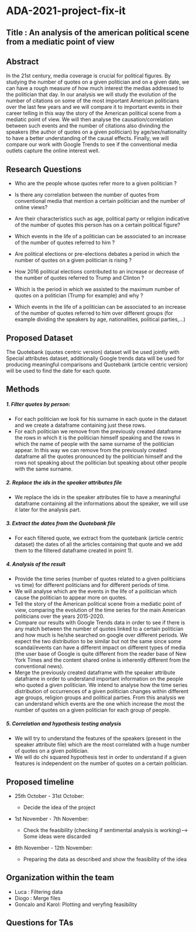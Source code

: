 # ADA-2021-project-fix-it

## Title : An analysis of the american political scene from a mediatic point of view 

## Abstract

In the 21st century, media coverage is crucial for political figures.
By studying the number of quotes on a given politician and on a given date, we can have a rough measure of how much interest the medias addressed to the politician that day. In our analysis we will study the evolution of the number of citations on some of the most important American politicians over the last few years and we will compare it to important events in their career telling in this way the story of the American political scene from a mediatic point of view. We will then analyse the causation/correlation between such events and the number of citations also divinding the speakers (the author of quotes on a given politician) by age/sex/nationality to have a better understanding of the causal effects. Finally, we will compare our work with Google Trends to see if the conventional media outlets capture the online interest well.

## Research Questions

- Who are the people whose quotes refer more to a given politician ?

- Is there any correlation between the number of quotes from conventional media that mention a certain politician and the number of online views?

- Are their characteristics such as age, political party or religion indicative of the number of quotes this person has on a certain political figure?

- Which events in the life of a politician can be associated to an increase of the number of quotes referred to him ? 

- Are political elections or pre-elections debates a period in which the number of quotes on a given politician is rising ?

- How 2016 political elections contributed to an increase or decrease of the number of quotes referred to Trump and Clinton ?

- Which is the period in which we assisted to the maximum number of quotes on a politician (Trump for example) and why ?

- Which events in the life of a politician can be associated to an increase of the number of quotes referred to him over different groups (for example dividing the speakers by age, nationalities, political parties,...)

## Proposed Dataset

The Quotebank (quotes centric version) dataset will be used jointly with Special attributes dataset, additionally Google trends data will be used for producing meaningful comparisons and Quotebank (article centric version) will be used to find the date for each quote.

## Methods

##### 1. Filter quotes by person:
  * For each politician we look for his surname in each quote in the dataset and we create a dataframe containing just these rows.
  * For each politician we remove from the previously created dataframe the rows in which it is the politician himself speaking and the rows in which the name of people with the same surname of the politician appear. In this way we can remove from the previously created dataframe all the quotes pronounced by the politician himself and the rows not speaking about the politician but speaking about other people with the same surname.
  
##### 2. Replace the ids in the speaker attributes file
* We replace the ids in the speaker attributes file to have a meaningful dataframe containing all the informations about the speaker, we will use it later for the analysis part.

##### 3. Extract the dates from the Quotebank file
* For each filtered quote, we extract from the quotebank (article centric dataset) the dates of all the articles containing that quote and we add them to the filtered dataframe created in point 1).

##### 4. Analysis of the result
  - Provide the time series (number of quotes related to a given politicians vs time) for different politicians and for different periods of time.
  - We will analyse which are the events in the life of a politician which cause the politician to appear more on quotes.
  - Tell the story of the American political scene from a mediatic point of view, comparing the evolution of the time series for the main American politicians over the years 2015-2020.
  - Compare our results with Google Trends data in order to see if there is any match between the number of quotes linked to a certain politician and how much is he/she searched on google over different periods. We expect the two distribution to be similar but not the same since some scandal/events can have a different impact on different types of media (the user base of Google is quite different from the reader base of New York Times and the content shared online is inherently different from the conventional news). 
  - Merge the previously created dataframe with the speaker attribute dataframe in order to understand important information on the people who quoted a given politician. We intend to analyse how the time series distribution of occurrences of a given politician changes within different age groups, religion groups and political parties. From this analysis we can understand which events are the one which increase the most the number of quotes on a given politician for each group of people.

##### 5. Correlation and hypothesis testing analysis
 - We will try to understand the features of the speakers (present in the speaker attribute file) which are the most correlated with a huge number of quotes on a given politician. 
 - We will do chi squared hypothesis test in order to understand if a given features is independent on the number of quotes on a certain politician.

## Proposed timeline

* 25th October - 31st October:
  - Decide the idea of the project

* 1st November - 7th November:
  - Check the feasibility (checking if sentimental analysis is working)--> Some ideas were discarded

* 8th November - 12th November:
  - Preparing the data as described and show the feasibility of the idea

## Organization within the team

- Luca : Filtering data
- Diogo : Merge files
- Goncalo and Karol: Plotting and veryfing feasibility

## Questions for TAs
